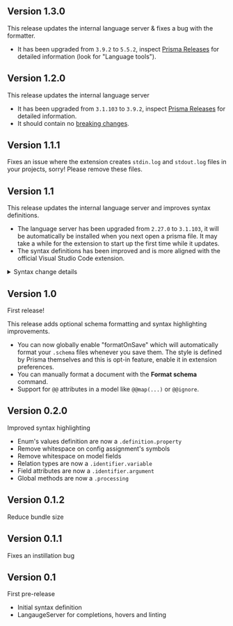 ## Version 1.3.0

This release updates the internal language server & fixes a bug with the formatter.

- It has been upgraded from `3.9.2` to `5.5.2`,
  inspect [Prisma Releases](https://github.com/prisma/prisma/releases?q=Language+tools&expanded=true) for detailed information (look for "Language tools").

## Version 1.2.0

This release updates the internal language server

- It has been upgraded from `3.1.103` to `3.9.2`,
  inspect [Prisma Releases](https://github.com/prisma/prisma/releases) for detailed information.
- It should contain no [breaking changes](https://www.prisma.io/docs/about/prisma/releases).

## Version 1.1.1

Fixes an issue where the extension creates `stdin.log` and `stdout.log` files
in your projects, sorry! Please remove these files.

## Version 1.1

This release updates the internal language server and improves syntax definitions.

- The language server has been upgraded from `2.27.0` to `3.1.103`,
  it will be automatically be installed when you next open a prisma file.
  It may take a while for the extension to start up the first time while it updates.
- The syntax definitions has been improved and is more aligned with the official
  Visual Studio Code extension.

<details>
<summary>Syntax change details</summary>

- Assignment's name is now `pcl.definition.property`
- Model-field's name is now `pcl.definition.property`
- Primitive types now match exact words, e.g. a `Interval` relation doesn't highlight `Int`
- Optional/array operators are now a `pcl.operator`
- Field attributes are now `pcl.identifier.decorator`
- Named parameters are now `pcl.identifier.argument`
- Builtins (e.g. `now()`) are now `pcl.identifier.type.builtin`
- Variables are now `pcl.identifier.constant`

</details>

## Version 1.0

First release!

This release adds optional schema formatting and syntax highlighting improvements.

- You can now globally enable "formatOnSave" which will automatically
  format your `.schema` files whenever you save them.
  The style is defined by Prisma themselves and
  this is opt-in feature, enable it in extension preferences.
- You can manually format a document with the **Format schema** command.
- Support for `@@` attributes in a model like `@@map(...)` or `@@ignore`.

## Version 0.2.0

Improved syntax highlighting

- Enum's values definition are now a `.definition.property`
- Remove whitespace on config assignment's symbols
- Remove whitespace on model fields
- Relation types are now a `.identifier.variable`
- Field attributes are now a `.identifier.argument`
- Global methods are now a `.processing`

## Version 0.1.2

Reduce bundle size

## Version 0.1.1

Fixes an instillation bug

## Version 0.1

First pre-release

- Initial syntax definition
- LangaugeServer for completions, hovers and linting
